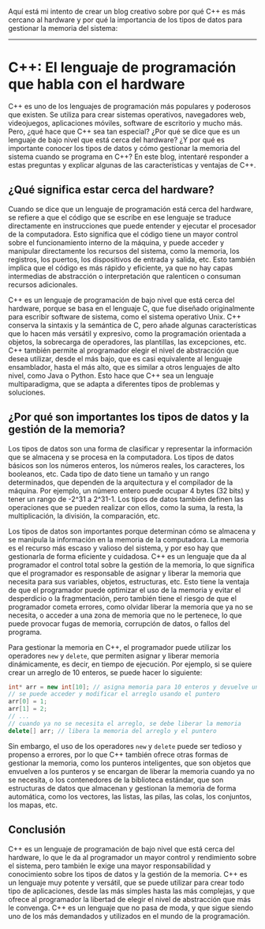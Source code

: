 Aquí está mi intento de crear un blog creativo sobre por qué C++ es más cercano al hardware y por qué la importancia de los tipos de datos para gestionar la memoria del sistema:

---

# C++: El lenguaje de programación que habla con el hardware

C++ es uno de los lenguajes de programación más populares y poderosos que existen. Se utiliza para crear sistemas operativos, navegadores web, videojuegos, aplicaciones móviles, software de escritorio y mucho más. Pero, ¿qué hace que C++ sea tan especial? ¿Por qué se dice que es un lenguaje de bajo nivel que está cerca del hardware? ¿Y por qué es importante conocer los tipos de datos y cómo gestionar la memoria del sistema cuando se programa en C++? En este blog, intentaré responder a estas preguntas y explicar algunas de las características y ventajas de C++.

## ¿Qué significa estar cerca del hardware?

Cuando se dice que un lenguaje de programación está cerca del hardware, se refiere a que el código que se escribe en ese lenguaje se traduce directamente en instrucciones que puede entender y ejecutar el procesador de la computadora. Esto significa que el código tiene un mayor control sobre el funcionamiento interno de la máquina, y puede acceder y manipular directamente los recursos del sistema, como la memoria, los registros, los puertos, los dispositivos de entrada y salida, etc. Esto también implica que el código es más rápido y eficiente, ya que no hay capas intermedias de abstracción o interpretación que ralenticen o consuman recursos adicionales.

C++ es un lenguaje de programación de bajo nivel que está cerca del hardware, porque se basa en el lenguaje C, que fue diseñado originalmente para escribir software de sistema, como el sistema operativo Unix. C++ conserva la sintaxis y la semántica de C, pero añade algunas características que lo hacen más versátil y expresivo, como la programación orientada a objetos, la sobrecarga de operadores, las plantillas, las excepciones, etc. C++ también permite al programador elegir el nivel de abstracción que desea utilizar, desde el más bajo, que es casi equivalente al lenguaje ensamblador, hasta el más alto, que es similar a otros lenguajes de alto nivel, como Java o Python. Esto hace que C++ sea un lenguaje multiparadigma, que se adapta a diferentes tipos de problemas y soluciones.

## ¿Por qué son importantes los tipos de datos y la gestión de la memoria?

Los tipos de datos son una forma de clasificar y representar la información que se almacena y se procesa en la computadora. Los tipos de datos básicos son los números enteros, los números reales, los caracteres, los booleanos, etc. Cada tipo de dato tiene un tamaño y un rango determinados, que dependen de la arquitectura y el compilador de la máquina. Por ejemplo, un número entero puede ocupar 4 bytes (32 bits) y tener un rango de -2^31 a 2^31-1. Los tipos de datos también definen las operaciones que se pueden realizar con ellos, como la suma, la resta, la multiplicación, la división, la comparación, etc.

Los tipos de datos son importantes porque determinan cómo se almacena y se manipula la información en la memoria de la computadora. La memoria es el recurso más escaso y valioso del sistema, y por eso hay que gestionarla de forma eficiente y cuidadosa. C++ es un lenguaje que da al programador el control total sobre la gestión de la memoria, lo que significa que el programador es responsable de asignar y liberar la memoria que necesita para sus variables, objetos, estructuras, etc. Esto tiene la ventaja de que el programador puede optimizar el uso de la memoria y evitar el desperdicio o la fragmentación, pero también tiene el riesgo de que el programador cometa errores, como olvidar liberar la memoria que ya no se necesita, o acceder a una zona de memoria que no le pertenece, lo que puede provocar fugas de memoria, corrupción de datos, o fallos del programa.

Para gestionar la memoria en C++, el programador puede utilizar los operadores `new` y `delete`, que permiten asignar y liberar memoria dinámicamente, es decir, en tiempo de ejecución. Por ejemplo, si se quiere crear un arreglo de 10 enteros, se puede hacer lo siguiente:

```cpp
int* arr = new int[10]; // asigna memoria para 10 enteros y devuelve un puntero
// se puede acceder y modificar el arreglo usando el puntero
arr[0] = 1;
arr[1] = 2;
// ...
// cuando ya no se necesita el arreglo, se debe liberar la memoria
delete[] arr; // libera la memoria del arreglo y el puntero
```

Sin embargo, el uso de los operadores `new` y `delete` puede ser tedioso y propenso a errores, por lo que C++ también ofrece otras formas de gestionar la memoria, como los punteros inteligentes, que son objetos que envuelven a los punteros y se encargan de liberar la memoria cuando ya no se necesita, o los contenedores de la biblioteca estándar, que son estructuras de datos que almacenan y gestionan la memoria de forma automática, como los vectores, las listas, las pilas, las colas, los conjuntos, los mapas, etc.

## Conclusión

C++ es un lenguaje de programación de bajo nivel que está cerca del hardware, lo que le da al programador un mayor control y rendimiento sobre el sistema, pero también le exige una mayor responsabilidad y conocimiento sobre los tipos de datos y la gestión de la memoria. C++ es un lenguaje muy potente y versátil, que se puede utilizar para crear todo tipo de aplicaciones, desde las más simples hasta las más complejas, y que ofrece al programador la libertad de elegir el nivel de abstracción que más le convenga. C++ es un lenguaje que no pasa de moda, y que sigue siendo uno de los más demandados y utilizados en el mundo de la programación.